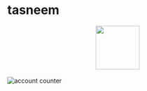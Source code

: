 # tasneem

<div id="header" align="center">
  <img src="https://media.giphy.com/media/M9gbBd9nbDrOTu1Mqx/giphy.gif" width="100"/>
</div>
<br>
<img align="center" src="https://komarev.com/ghpvc/?username=tasneemhajimaming&style=flat-square&color=blue" alt="account counter"/>
